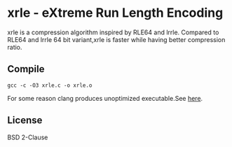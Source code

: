 # xrle - eXtreme Run Length Encoding
xrle is a compression algorithm inspired by RLE64 and lrrle.
Compared to RLE64 and lrrle 64 bit variant,xrle is faster while having
better compression ratio.
## Compile
    gcc -c -O3 xrle.c -o xrle.o
For some reason clang produces unoptimized executable.See
[here](https://llvm.org/bugs/show_bug.cgi?id=23202).
## License
BSD 2-Clause
